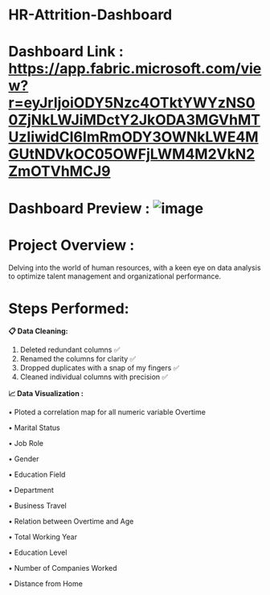 # HR-Attrition-Dashboard

# Dashboard Link : https://app.fabric.microsoft.com/view?r=eyJrIjoiODY5Nzc4OTktYWYzNS00ZjNkLWJiMDctY2JkODA3MGVhMTUzIiwidCI6ImRmODY3OWNkLWE4MGUtNDVkOC05OWFjLWM4M2VkN2ZmOTVhMCJ9

# Dashboard Preview : ![image](https://github.com/neha-p-sharma/HR-Attrition-Dashboard/assets/168817042/28ee3086-a095-42f6-95f7-596ee903a1c6)


# Project Overview :
Delving into the world of human resources, with a keen eye on data analysis to optimize talent management and organizational performance.
# Steps Performed:
**📋 Data Cleaning:**
1. Deleted redundant columns ✅
2. Renamed the columns for clarity ✅
3. Dropped duplicates with a snap of my fingers ✅
4. Cleaned individual columns with precision ✅

**📈 Data Visualization :**

• Ploted a correlation map for all numeric variable Overtime

• Marital Status

• Job Role

• Gender

• Education Field

• Department


• Business Travel

• Relation between Overtime and Age

• Total Working Year

• Education Level

• Number of Companies Worked

• Distance from Home
